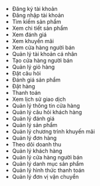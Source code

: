 <!-- @format -->

- Đăng ký tài khoản
- Đăng nhập tài khoản
- Tìm kiếm sản phẩm
- Xem chi tiết sản phẩm
- Xem đánh giá
- Xem khuyến mãi
- Xem cửa hàng người bán
- Quản lý tài khoản cá nhân
- Tạo cửa hàng người bán
- Quản lý giỏ hàng
- Đặt câu hỏi
- Đánh giá sản phẩm
- Đặt hàng
- Thanh toán
- Xem lịch sử giao dịch
- Quản lý thông tin cửa hàng
- Quản lý câu hỏi khách hàng
- Quản lý đánh giá
- Quản lý sản phẩm
- Quản lý chương trình khuyến mãi
- Quản lý đơn hàng
- Theo dõi doanh thu
- Quản lý khách hàng
- Quản lý cửa hàng người bán
- Quản lý danh mục sản phẩm
- Quản lý hình thức thanh toán
- Quản lý đơn vị vận chuyển
